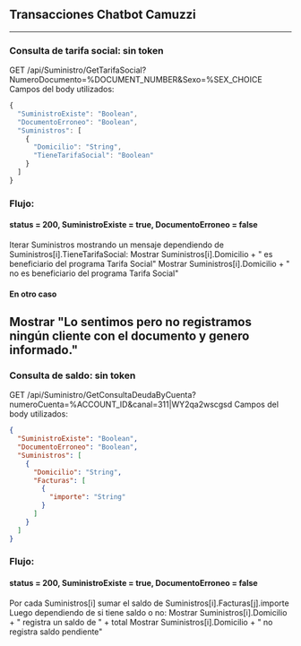## Transacciones Chatbot Camuzzi
---------------------------------------------------------

### Consulta de tarifa social: sin token
GET /api/Suministro/GetTarifaSocial?NumeroDocumento=%DOCUMENT_NUMBER&Sexo=%SEX_CHOICE
Campos del body utilizados:
```js
{
  "SuministroExiste": "Boolean",
  "DocumentoErroneo": "Boolean",
  "Suministros": [
    {
      "Domicilio": "String",
      "TieneTarifaSocial": "Boolean"
    }
  ]
}
```
### Flujo:
#### status = 200, SuministroExiste = true, DocumentoErroneo = false
Iterar Suministros mostrando un mensaje dependiendo de Suministros[i].TieneTarifaSocial:
Mostrar Suministros[i].Domicilio + " es beneficiario del programa Tarifa Social"
Mostrar Suministros[i].Domicilio + " no es beneficiario del programa Tarifa Social"
#### En otro caso
Mostrar "Lo sentimos pero no registramos ningún cliente con el documento y genero informado."
---------------------------------------------------------

### Consulta de saldo: sin token
GET /api/Suministro/GetConsultaDeudaByCuenta?numeroCuenta=%ACCOUNT_ID&canal=311|WY2qa2wscgsd
Campos del body utilizados:
```json
{
  "SuministroExiste": "Boolean",
  "DocumentoErroneo": "Boolean",
  "Suministros": [
    {
      "Domicilio": "String",
      "Facturas": [
        {
          "importe": "String"
        }
      ]
    }
  ]
}
```
### Flujo:
#### status = 200, SuministroExiste = true, DocumentoErroneo = false
Por cada Suministros[i] sumar el saldo de Suministros[i].Facturas[j].importe
Luego dependiendo de si tiene saldo o no:
Mostrar Suministros[i].Domicilio + " registra un saldo de " + total
Mostrar Suministros[i].Domicilio + " no registra saldo pendiente"
